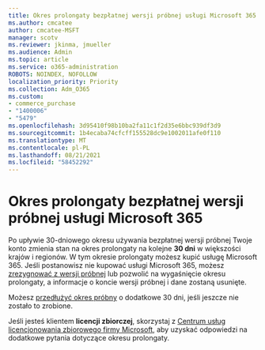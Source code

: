 ```yaml
---
title: Okres prolongaty bezpłatnej wersji próbnej usługi Microsoft 365
ms.author: cmcatee
author: cmcatee-MSFT
manager: scotv
ms.reviewer: jkinma, jmueller
ms.audience: Admin
ms.topic: article
ms.service: o365-administration
ROBOTS: NOINDEX, NOFOLLOW
localization_priority: Priority
ms.collection: Adm_O365
ms.custom:
- commerce_purchase
- "1400006"
- "5479"
ms.openlocfilehash: 3d95410f98b10ba2fa11c1f2d35e6bbc939df3d9
ms.sourcegitcommit: 1b4ecaba74cfcff155528dc9e1002011afe0f110
ms.translationtype: MT
ms.contentlocale: pl-PL
ms.lasthandoff: 08/21/2021
ms.locfileid: "58452292"
---
```

# <a name="grace-period-for-microsoft-365-free-trial"></a>Okres prolongaty bezpłatnej wersji próbnej usługi Microsoft 365

Po upływie 30-dniowego okresu używania bezpłatnej wersji próbnej Twoje konto zmienia stan na okres prolongaty na kolejne **30 dni** w większości krajów i regionów. W tym okresie prolongaty możesz kupić usługę Microsoft 365. Jeśli postanowisz nie kupować usługi Microsoft 365, możesz [zrezygnować z wersji próbnej](https://docs.microsoft.com/microsoft-365/commerce/subscriptions/cancel-your-subscription?view=o365-worldwide) lub pozwolić na wygaśnięcie okresu prolongaty, a informacje o koncie wersji próbnej i dane zostaną usunięte.

Możesz [przedłużyć okres próbny](https://docs.microsoft.com/microsoft-365/commerce/extend-your-trial) o dodatkowe 30 dni, jeśli jeszcze nie zostało to zrobione.

Jeśli jesteś klientem **licencji zbiorczej**, skorzystaj z [Centrum usług licencjonowania zbiorowego firmy Microsoft](https://support.microsoft.com/help/4471406/how-to-contact-the-microsoft-volume-licensing-service-center), aby uzyskać odpowiedzi na dodatkowe pytania dotyczące okresu prolongaty.
